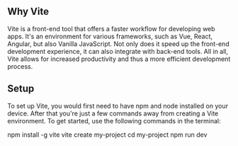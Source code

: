 ## Why Vite
Vite is a front-end tool that offers a faster workflow for developing web apps. It's an environment for various frameworks, such as Vue, React, Angular, but also Vanilla JavaScript. Not only does it speed up the front-end development experience, it can also integrate with back-end tools. All in all, Vite allows for increased productivity and thus a more efficient development process. 


## Setup
To set up Vite, you would first need to have npm and node installed on your device. After that you're just a few commands away from creating a Vite environment. To get started, use the following commands in the terminal:

npm install -g vite
vite create my-project
cd my-project
npm run dev

